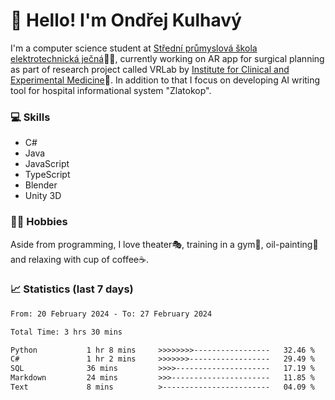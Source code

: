 # 👋 Hello! I'm Ondřej Kulhavý

I'm a computer science student at [Střední průmyslová škola elektrotechnická ječná](https://www.spsejecna.cz/)👨‍🎓, currently working on AR app for surgical planning as part of research project called VRLab by [Institute for Clinical and Experimental Medicine](https://www.ikem.cz/en/)🏥.
In addition to that I focus on developing AI writing tool for hospital informational system "Zlatokop".

### 💻 Skills
- C#
- Java
- JavaScript
- TypeScript
- Blender
- Unity 3D

### 🏋️‍♂️ Hobbies

Aside from programming, I love theater🎭, training in a gym💪, oil-painting🎨 and relaxing with cup of coffee☕.
### 📈 Statistics (last 7 days)
<!--START_SECTION:waka-->

```txt
From: 20 February 2024 - To: 27 February 2024

Total Time: 3 hrs 30 mins

Python           1 hr 8 mins     >>>>>>>>-----------------   32.46 %
C#               1 hr 2 mins     >>>>>>>------------------   29.49 %
SQL              36 mins         >>>>---------------------   17.19 %
Markdown         24 mins         >>>----------------------   11.85 %
Text             8 mins          >------------------------   04.09 %
```

<!--END_SECTION:waka-->



